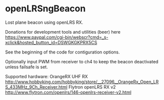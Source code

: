 openLRSngBeacon
===============

Lost plane beacon using openLRS RX.

Donations for development tools and utilities (beer) here
https://www.paypal.com/cgi-bin/webscr?cmd=_s-xclick&hosted_button_id=DSWGKGKPRX5CS

See the beginning of the code for contiguration options.

Optionally input PWM from receiver to ch4 to keep the beacon deactivated unless failsafe is set.

Supported hardware:
  OrangeRX UHF RX http://www.hobbyking.com/hobbyking/store/__27096__OrangeRx_Open_LRS_433MHz_9Ch_Receiver.html
  Flytron openLRS RX v2 http://www.flytron.com/openlrs/146-openlrs-receiver-v2.html
